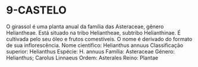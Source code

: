 # 9-CASTELO
O girassol é uma planta anual da família das Asteraceae, gênero Heliantheae. Está situado na tribo Heliantheae, subtribo Helianthinae. É cultivada pelo seu óleo e frutos comestíveis. O nome é derivado do formato de sua inflorescência.
Nome científico: Helianthus annuus
Classificação superior: Helianthus
Espécie: H. annuus
Família: Asteraceae
Género: Helianthus; Carolus Linnaeus
Ordem: Asterales
Reino: Plantae
